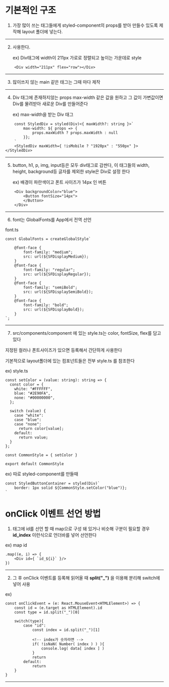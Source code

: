 # 기본적인 구조


1. 가장 많이 쓰는 태그들에게 styled-component의 props를 받아 만들수 있도록 제작해 layout 폴더에 넣는다.

---

2. 사용한다.

    ex) Div태그에 width이 211px 가로로 정렬되고 높이는 가운데로 style

```
    <Div width="211px" flex="row"></Div>
```

---

3. 많이쓰지 않는 main 같은 태그는 그때 마다 제작

---

4. Div 태그에 존재하지않는 props max-width 같은 값을 원하고 그 값이 가변값이면 Div를 물려받아 새로운 Div를 만들어준다

    ex) max-width을 받는 Div 태그

```
    const StyledDiv = styled(Div)<{ maxWidth?: string }>`
        max-width: ${ props => {
            props.maxWidth ? props.maxWidth : null
        }};
    `
    <StyledDiv maxWidth={ !isMobile ? "1920px" : "550px" }></StyledDiv>
```

---

5. button, h1, p, img, input등은 모두 div태그로 감싼다, 이 태그들의 width, height, background등 글자를 제외한 style은 Div로 설정 한다

    ex) 배경이 파란색이고 폰트 사이즈가 14px 인 버튼

```
    <Div backgroundColor="blue">
        <Button fontSize="14px">
        </Button>
    </Div>
```

---

6. font는 GlobalFonts를 App에서 전역 선언

font.ts

```
const GlobalFonts = createGlobalStyle`

    @font-face {
        font-family: "medium";
        src: url(${SFDisplayMedium});
    }
    @font-face {
        font-family: "regular";
        src: url(${SFDisplayRegular});
    }
    @font-face {
        font-family: "semiBold";
        src: url(${SFDisplaySemiBold});
    }
    @font-face {
        font-family: "bold";
        src: url(${SFDisplayBold});
    }
`;
```

---

7. src/components/component 에 있는 style.ts는 color, fontSize, flex를 담고 있다

지정된 컬러나 폰트사이즈가 있으면 등록해서 간단하게 사용한다

기본적으로 layout폴더에 있는 컴포넌트들은 전부 style.ts 를 참조한다

ex) style.ts

```
const setColor = (value: string): string => {
  const color = {
    white: "#FFFFFF",
    blue: "#2E90FA",
    none: "#00000000",
  };

  switch (value) {
    case "white":
    case "blue":
    case "none":
      return color[value];
    default:
      return value;
  }
};

const CommonStyle = { setColor }

export default CommonStyle
```

ex) 따로 styled-component를 만들때

```
const StyledButtonContainer = styled(Div)`
    border: 1px solid ${CommonStyle.setColor("blue")};
`
```

# onClick 이벤트 선언 방법

1. 태그에 id를 선언 할 때 map으로 구성 돼 있거나 비슷해 구분이 필요할 경우 **id_index** 이런식으로 언더바를 넣어 선언한다

ex) map id

```
.map((e, i) => {
    <Div id={ `id_${i}` }/>
})
```
---

2. 그 후 onClick 이벤트를 등록해 읽어올 때 **split("_")** 을 이용해 분리해 switch에 넣어 사용

ex) 

```
const onClickEvent = (e: React.MouseEvent<HTMLElement>) => {
    const id = (e.target as HTMLElement).id
    const type = id.split("_")[0]

    switch(type){
        case "id":
            const index = id.split("_")[1]

            <!-- index가 숫자라면 -->
            if( !isNaN( Number( index ) ) ){
                console.log( data[ index ] )
            }
            return
        default:
            return
    }
}
```
---